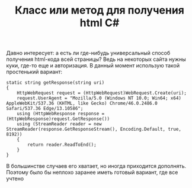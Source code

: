 ﻿---
title: "Класс или метод для получения html C#"
se.owner.user_id: 206350
se.owner.display_name: "FaNaT_96"
se.owner.link: "https://ru.stackoverflow.com/users/206350/fanat-96"
se.link: "https://ru.stackoverflow.com/questions/950524/%d0%9a%d0%bb%d0%b0%d1%81%d1%81-%d0%b8%d0%bb%d0%b8-%d0%bc%d0%b5%d1%82%d0%be%d0%b4-%d0%b4%d0%bb%d1%8f-%d0%bf%d0%be%d0%bb%d1%83%d1%87%d0%b5%d0%bd%d0%b8%d1%8f-html-c"
se.question_id: 950524
se.post_type: question
se.score: 2
---
<p>Давно интересует: а есть ли где-нибудь универсальный способ получения html-кода всей страницы? Ведь на некоторых сайта нужны куки, где-то еще и авторизация. 
В данный момент использую такой простенький вариант:</p>

<pre><code>static string getResponse(string uri)
{
    HttpWebRequest request = (HttpWebRequest)WebRequest.Create(uri);
    request.UserAgent = "Mozilla/5.0 (Windows NT 10.0; Win64; x64) AppleWebKit/537.36 (KHTML, like Gecko) Chrome/46.0.2486.0 Safari/537.36 Edge/13.10586";
    using (HttpWebResponse response = (HttpWebResponse)request.GetResponse())
    using (StreamReader reader = new StreamReader(response.GetResponseStream(), Encoding.Default, true, 8192))
    {
        return reader.ReadToEnd();
    }
}
</code></pre>

<p>В большинстве случаев его хватает, но иногда приходится дополнять. Поэтому было бы неплохо заранее иметь готовый вариант, где все учтено</p>

